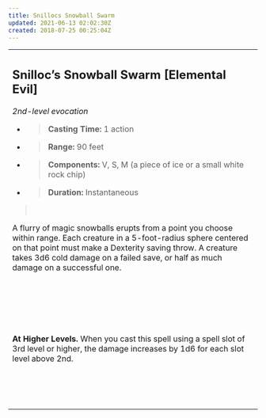 ```yaml
---
title: Snillocs Snowball Swarm
updated: 2021-06-13 02:02:30Z
created: 2018-07-25 00:25:04Z
---
```


<table><tbody><tr class="odd"><td><h2 id="snillocs-snowball-swarm-elemental-evil"><strong>Snilloc’s Snowball Swarm</strong> [Elemental Evil]</h2><p><em>2nd-level evocation</em></p><ul><li><blockquote><p><strong>Casting Time:</strong> 1 action</p></blockquote></li><li><blockquote><p><strong>Range:</strong> 90 feet</p></blockquote></li><li><blockquote><p><strong>Components:</strong> V, S, M (a piece of ice or a small white rock chip)</p></blockquote></li><li><blockquote><p><strong>Duration:</strong> Instantaneous</p></blockquote></li></ul><blockquote><p> </p></blockquote><p>A flurry of magic snowballs erupts from a point you choose within range. Each creature in a 5-foot-radius sphere centered on that point must make a Dexterity saving throw. A creature takes 3d6 cold damage on a failed save, or half as much damage on a successful one.</p><p> </p><p> </p><p> </p><p><strong>At Higher Levels.</strong> When you cast this spell using a spell slot of 3rd level or higher, the damage increases by 1d6 for each slot level above 2nd.</p><p> </p><p> </p></td></tr></tbody></table>